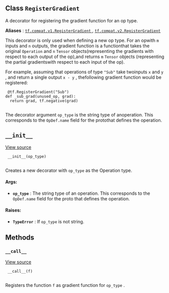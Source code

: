 

## Class  `RegisterGradient` 
A decorator for registering the gradient function for an op type.

**Aliases** : [ `tf.compat.v1.RegisterGradient` ](/api_docs/python/tf/RegisterGradient), [ `tf.compat.v2.RegisterGradient` ](/api_docs/python/tf/RegisterGradient)

This decorator is only used when defining a new op type. For an opwith  `m`  inputs and  `n`  outputs, the gradient function is a functionthat takes the original  `Operation`  and  `n`   `Tensor`  objects(representing the gradients with respect to each output of the op),and returns  `m`   `Tensor`  objects (representing the partial gradientswith respect to each input of the op).

For example, assuming that operations of type  `"Sub"`  take twoinputs  `x`  and  `y` , and return a single output  `x - y` , thefollowing gradient function would be registered:

```
 @tf.RegisterGradient("Sub")
def _sub_grad(unused_op, grad):
  return grad, tf.negative(grad)
 
```

The decorator argument  `op_type`  is the string type of anoperation. This corresponds to the  `OpDef.name`  field for the protothat defines the operation.

##  `__init__` 
[View source](https://github.com/tensorflow/tensorflow/blob/r2.0/tensorflow/python/framework/ops.py#L2473-L2485)

```
 __init__(op_type)
 
```

Creates a new decorator with  `op_type`  as the Operation type.

#### Args:
- **`op_type`** : The string type of an operation. This corresponds to the `OpDef.name`  field for the proto that defines the operation.


#### Raises:
- **`TypeError`** : If  `op_type`  is not string.


## Methods


###  `__call__` 
[View source](https://github.com/tensorflow/tensorflow/blob/r2.0/tensorflow/python/framework/ops.py#L2487-L2490)

```
 __call__(f)
 
```

Registers the function  `f`  as gradient function for  `op_type` .

